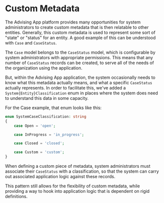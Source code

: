 # Custom Metadata

The Advising App platform provides many opportunities for system administrators to create custom metadata that is then relatable to other entities. Generally, this custom metadata is used to represent some sort of "state" or "status" for an entity. A good example of this can be understood with `Case` and `CaseStatus`.

The `Case` model belongs to the `CaseStatus` model, which is configurable by system administrators with appropriate permissions. This means that any number of `CaseStatus` records can be created, to serve all of the needs of the organization using the application.

But, within the Advising App application, the system occasionally needs to know what this metadata actually means, and what a specific `CaseStatus` actually represents. In order to facilitate this, we've added a `System{Entity}Classification` enum in places where the system does need to understand this data in some capacity.

For the Case example, that enum looks like this:

```php
enum SystemCaseClassification: string
{
    case Open = 'open';

    case InProgress = 'in_progress';

    case Closed = 'closed';

    case Custom = 'custom';
}
```

When defining a custom piece of metadata, system administrators must associate their `CaseStatus` with a classification, so that the system can carry out associated application logic against these records.

This pattern still allows for the flexibility of custom metadata, while providing a way to hook into application logic that is dependent on rigid definitions.
